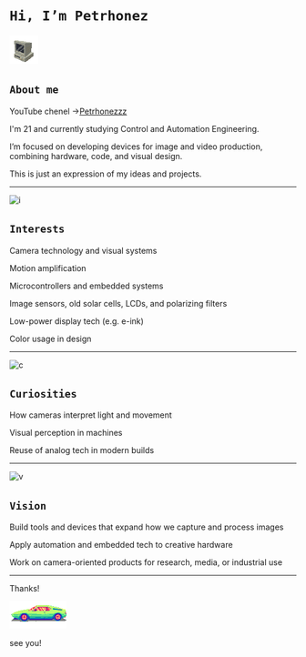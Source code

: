  # `Hi, I’m Petrhonez` 

![pc](pc.gif)
## `About me`

YouTube chenel ->[Petrhonezzz](https://www.youtube.com/@petrhonezzz)

I'm 21 and currently studying Control and Automation Engineering. 

I’m focused on developing devices for image and video production, combining hardware, code, and visual design.

This is just an expression of my ideas and projects.

---
 ![i](.png)
## `Interests`

Camera technology and visual systems

Motion amplification

Microcontrollers and embedded systems

Image sensors, old solar cells, LCDs, and polarizing filters

Low-power display tech (e.g. e-ink)

Color usage in design

---
![c](.png)
## `Curiosities`

How cameras interpret light and movement

Visual perception in machines

Reuse of analog tech in modern builds

---
![v](.png)
## `Vision`

Build tools and devices that expand how we capture and process images

Apply automation and embedded tech to creative hardware

Work on camera-oriented products for research, media, or industrial use

---
Thanks!

![car](car-wave.gif)

see you! 


<!---
petrhonez/petrhonez is a ✨ special ✨ repository because its `README.md` (this file) appears on your GitHub profile.
You can click the Preview link to take a look at your changes.
--->
